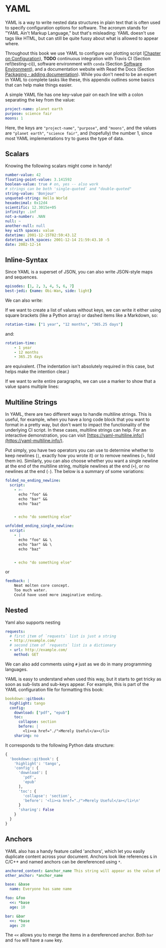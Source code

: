 # YAML

YAML is a way to write nested data structures in plain text
that is often used to specify configuration options for software.
The acronym stands for "YAML Ain't Markup Language,"
but that's misleading:
YAML doesn't use tags like HTML, but can still be quite fussy about what is allowed to appear where.

Throughout this book we use YAML to configure our plotting script ([Chapter on Configuration](https://software-engineering-group-up.github.io/RSE-UP/chapters/configuration.html)), **TODO** continuous integration with Travis CI (Section ref(testing-ci)),
software environment with `conda` (Section [Software Environment](https://software-engineering-group-up.github.io/RSE-UP/chapters/tracking_provenance.html#software-environment)), and a documentation website with Read the Docs (Section [Packaging - adding documentation](https://software-engineering-group-up.github.io/RSE-UP/chapters/python_packaging.html#creating-a-web-page-for-documentation)).
While you don't need to be an expert in YAML to complete tasks like these,
this appendix outlines some basics that can help make things easier.

A simple YAML file has one key-value pair on each line
with a colon separating the key from the value:

```yaml
project-name: planet earth
purpose: science fair
moons: 1
```

Here, the keys are `"project-name"`, `"purpose"`, and `"moons"`, and the values are `"planet earth"`, `"science fair"`, and (hopefully) the number 1, since most YAML implementations try to guess the type of data.

## Scalars
Knowing the following scalars might come in handy!

```YAML
number-value: 42
floating-point-value: 3.141592
boolean-value: true # on, yes -- also work
# strings can be both 'single-quoted` and "double-quoted"
string-value: 'Bonjour'
unquoted-string: Hello World
hexadecimal: 0x12d4
scientific: 12.3015e+05
infinity: .inf
not-a-number: .NAN
null: ~
another-null: null
key with spaces: value
datetime: 2001-12-15T02:59:43.1Z
datetime_with_spaces: 2001-12-14 21:59:43.10 -5
date: 2002-12-14
```


## Inline-Syntax

Since YAML is a superset of JSON, you can also write JSON-style maps and sequences.

```yaml
episodes: [1, 2, 3, 4, 5, 6, 7]
best-jedi: {name: Obi-Wan, side: light}
```

We can also write: 

If we want to create a list of values without keys, we can write it either using square brackets (like a Python array)
or dashed items like a Markdown, so:

  
```yaml
rotation-time: ["1 year", "12 months", "365.25 days"]
```

and:


```yaml
rotation-time:
    - 1 year
    - 12 months
    - 365.25 days
```

are equivalent. (The indentation isn't absolutely required in this case, but helps make the intention clear.)


If we want to write entire paragraphs, we can use a marker to show that a value spans multiple lines:

## Multiline Strings

In YAML, there are two different ways to handle multiline strings. This is useful, for example, when you have a long code block that you want to format in a pretty way, but don't want to impact the functionality of the underlying CI script. In these cases, multiline strings can help. For an interactive demonstration, you can visit [https://yaml-multiline.info/](https://yaml-multiline.info/).

Put simply, you have two operators you can use to determine whether to keep newlines (`|`, exactly how you wrote it) or to remove newlines (`>`, fold them in). Similarly, you can also choose whether you want a single newline at the end of the multiline string, multiple newlines at the end (`+`), or no newlines at the end (`-`). The below is a summary of some variations:

```yaml
folded_no_ending_newline:
  script:
    - >-
      echo "foo" &&
      echo "bar" &&
      echo "baz"


    - echo "do something else"

unfolded_ending_single_newline:
  script:
    - |
      echo "foo" && \
      echo "bar" && \
      echo "baz"


    - echo "do something else"
```
or 

```yaml
feedback: |
    Neat molten core concept.
    Too much water.
    Could have used more imaginative ending.
```

## Nested
Yaml also supports nesting

```yaml
requests:
  # first item of `requests` list is just a string
  - http://example.com/
  # second item of `requests` list is a dictionary
  - url: http://example.com/
    method: GET
```


We can also add comments using `#` just as we do in many programming languages.

YAML is easy to understand when used this way,
but it starts to get tricky as soon as sub-lists and sub-keys appear.
For example,
this is part of the YAML configuration file for formatting this book:

```yaml
bookdown::gitbook:
  highlight: tango
  config:
    download: ["pdf", "epub"]
    toc:
      collapse: section
      before: |
        <li><a href="./">Merely Useful</a></li>
    sharing: no
```

It corresponds to the following Python data structure:

```python
{
  'bookdown::gitbook': {
    'highlight': 'tango',
    'config': {
      'download': [
        'pdf',
        'epub'
      ],
      'toc': {
        'collapse': 'section',
        'before': '<li><a href="./">Merely Useful</a></li>\n'
      }
      'sharing': False
    }
  }
}
```

## Anchors
YAML also has a handy feature called 'anchors', which let you easily duplicate content across your document. Anchors look like references `&` in C/C++ and named anchors can be dereferenced using `*`.

```yaml
anchored_content: &anchor_name This string will appear as the value of two keys.
other_anchor: *anchor_name

base: &base
  name: Everyone has same name

foo: &foo
  <<: *base
  age: 10

bar: &bar
  <<: *base
  age: 20
```
The `<<` allows you to merge the items in a dereferenced anchor. Both `bar` and `foo` will have a `name` key.

